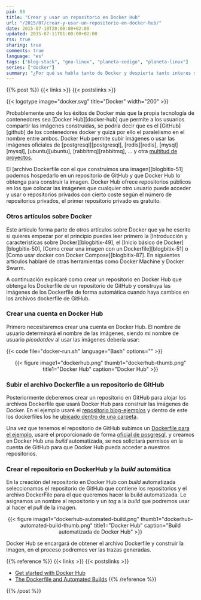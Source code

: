 ```yaml
---
pid: 88
title: "Crear y usar un repositorio en Docker Hub"
url: "/2015/07/crear-y-usar-un-repositorio-en-docker-hub/"
date: 2015-07-10T20:00:00+02:00
updated: 2015-07-11T01:00:00+02:00
rss: true
sharing: true
comments: true
language: "es"
tags: ["blog-stack", "gnu-linux", "planeta-codigo", "planeta-linux"]
series: ["docker"]
summary: "¿Por qué se habla tanto de Docker y despierta tanto interes si la tecnología ya existía desde hace tiempo tanto en otros sistemas operativos como en Linux? Uno de los éxitos que ha contribuido a ellos es Docker Hub, un repositorio de imágenes en el que cualquiera puede contribuir con las suyas. Esto hace que pueda encontrarse cualquier herramienta de las populares y empezar a usarlas en muy pocos minutos."
---
```


{{% post %}}
{{< links >}}
{{< postslinks >}}

{{< logotype image="docker.svg" title="Docker" width="200" >}}

Probablemente uno de los éxitos de Docker más que la propia tecnología de contenedores sea [Docker Hub][docker-hub] que permite a los usuarios compartir las imágenes construidas, se podría decir que es el [GitHub][github] de los contenedores docker y quizá por ello el paralelismo en el nombre entre ambos. Docker Hub permite subir imágenes o usar las imágenes oficiales de [postgresql][postgresql], [redis][redis], [mysql][mysql], [ubuntu][ubuntu], [rabbitmq][rabbitmq], ... y otra [multitud de proyectos](https://registry.hub.docker.com/).

El [archivo Dockerfile con el que construimos una imagen][blogbitix-51] podemos hospedarlo en un repositorio de GitHub y que Docker Hub lo obtenga para construir la imagen. Docker Hub ofrece repositorios públicos en los que colocar las imágenes que cualquier otro usuario puede acceder y usar o repositorios privados con cierto coste según el número de repositorios privados, el primer repositorio privado es gratuito.

### Otros artículos sobre Docker

Este artículo forma parte de otros artículos sobre Docker que ya he escrito si quieres empezar por el principio puedes leer primero la [Introducción y características sobre Docker][blogbitix-49], el [Inicio básico de Docker][blogbitix-50], [Como crear una imagen con un Dockerfile][blogbitix-51] o [Como usar docker con Docker Compose][blogbitix-87]. En siguientes artículos hablaré de otras herramientas como Docker Machine y Docker Swarm.

A continuación explicaré como crear un repositorio en Docker Hub que obtenga los Dockerfile de un repositorio de GitHub y construya las imágenes de los Dockerfile de forma automática cuando haya cambios en los archivos dockerfile de GitHub.

### Crear una cuenta en Docker Hub

Primero necesitaremos crear una cuenta en Docker Hub. El nombre de usuario determinará el nombre de las imágenes, siendo mi nombre de usuario _picodotdev_ al usar las imágenes debería usar:

{{< code file="docker-run.sh" language="Bash" options="" >}}

<div class="media" style="text-align: center;">
    {{< figure
        image1="dockerhub.png" thumb1="dockerhub-thumb.png" title1="Docker Hub"
        caption="Docker Hub" >}}
</div>

### Subir el archivo Dockerfile a un repositorio de GitHub

Posteriormente deberemos crear un repositorio en GitHub para alojar los archivos Dockerfile que usará Docker Hub para construir las imágenes de Docker. En el ejemplo usaré el [repositorio blog-ejemplos](https://github.com/picodotdev/blog-ejemplos/tree/master/DockerHub) y dentro de este los dockerfiles los he [ubicado dentro de una carpeta](https://github.com/picodotdev/blog-ejemplos/tree/master/DockerHub/postgres/9.4).

Una vez que tenemos el repositorio de GitHub subimos un [Dockerfile para el ejemplo](https://github.com/picodotdev/blog-ejemplos/blob/master/DockerHub/postgres/9.4/Dockerfile), usaré el proporcionado de forma [oficial de posgresql](https://registry.hub.docker.com/_/postgres/), y creamos en Docker Hub una _build_ automatizada, se nos solicitará permisos en la cuenta de GitHub para que Docker Hub pueda acceder a nuestros repositorios.

### Crear el repositorio en DockerHub y la _build_ automática

En la creación del repositorio en Docker Hub con _build_ automatizada seleccionamos el repositorio de GitHub que contiene los repositorios y el archivo DockerFile para el que queremos hacer la build automatizada. Le asignamos un nombre al repositorio y un _tag_ a la _build_ que podremos usar al hacer el _pull_ de la imagen.

<div class="media" style="text-align: center;">
    {{< figure
        image1="dockerhub-automated-build.png" thumb1="dockerhub-automated-build-thumb.png" title1="Docker Hub"
        caption="Build automatizada de Docker Hub" >}}
</div>

Docker Hub se encargará de obtener el archivo Dockerfile y construir la imagen, en el proceso podremos ver las trazas generadas.

{{% reference %}}
{{< links >}}
{{< postslinks >}}
* [Get started with Docker Hub](https://docs.docker.com/userguide/dockerrepos/)
* [The Dockerfile and Automated Builds](http://docs.docker.com/docker-hub/builds/#the-dockerfile-and-automated-builds)
{{% /reference %}}

{{% /post %}}
